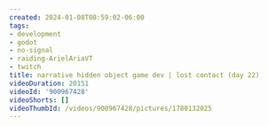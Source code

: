 ```yaml
---
created: 2024-01-08T08:59:02-06:00
tags:
- development
- godot
- no-signal
- raiding-ArielAriaVT
- twitch
title: narrative hidden object game dev | lost contact (day 22)
videoDuration: 20151
videoId: '900967428'
videoShorts: []
videoThumbId: /videos/900967428/pictures/1780132025
---
```


